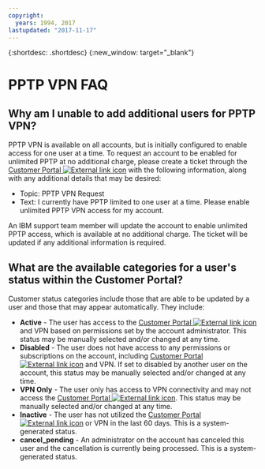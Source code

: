 ```yaml
---
copyright:
  years: 1994, 2017
lastupdated: "2017-11-17"
---
```


{:shortdesc: .shortdesc}
{:new_window: target="_blank"}

# PPTP VPN FAQ

## Why am I unable to add additional users for PPTP VPN?

PPTP VPN is available on all accounts, but is initially configured to enable access for one user at a time. To request an account to be enabled for unlimited PPTP at no additional charge, please create a ticket through the [Customer Portal ![External link icon](../../icons/launch-glyph.svg "External link icon")](https://control.softlayer.com/) with the following information, along with any additional details that may be desired:

* Topic: PPTP VPN Request
* Text: I currently have PPTP limited to one user at a time. Please enable unlimited PPTP VPN access for my account.

An IBM support team member will update the account to enable unlimited PPTP access, which is available at no additional charge. The ticket will be updated if any additional information is required.

## What are the available categories for a user's status within the Customer Portal?

Customer status categories include those that are able to be updated by a user and those that may appear automatically. They include:

* **Active** - The user has access to the [Customer Portal ![External link icon](../../icons/launch-glyph.svg "External link icon")](https://control.softlayer.com/) and VPN based on permissions set by the account administrator. This status may be manually selected and/or changed at any time.
* **Disabled** - The user does not have access to any permissions or subscriptions on the account, including [Customer Portal ![External link icon](../../icons/launch-glyph.svg "External link icon")](https://control.softlayer.com/) and VPN. If set to disabled by another user on the account, this status may be manually selected and/or changed at any time.
* **VPN Only** - The user only has access to VPN connectivity and may not access the [Customer Portal ![External link icon](../../icons/launch-glyph.svg "External link icon")](https://control.softlayer.com/). This status may be manually selected and/or changed at any time.
* **Inactive** - The user has not utilized the [Customer Portal ![External link icon](../../icons/launch-glyph.svg "External link icon")](https://control.softlayer.com/) or VPN in the last 60 days. This is a system-generated status.
* **cancel_pending** - An administrator on the account has canceled this user and the cancellation is currently being processed. This is a system-generated status.
